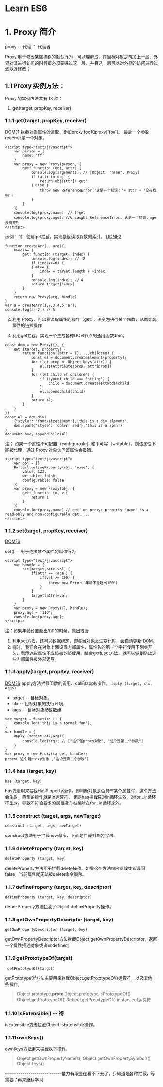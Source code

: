 # Learn ES6

# 1. Proxy 简介

proxy -- 代理 ： 代理器

Proxy 用于修改某些操作的默认行为，可以理解成，在目标对象之前加上一层，外界对其进行访问的时候都必须要进过这一层，并且这一层可以对外界的访问进行过滤以及修改；

## 1.1 Proxy 实例方法：

Proxy 的实例方法共有 13 种：
1. get(target, propKey, receiver)


### 1.1.1 get(target, propKey, receiver)
[DOME1](./html/dome1.html)
拦截对象属性的读取，比如proxy.foo和proxy['foo']。
最后一个参数receiver是一个对象，

```
<script type="text/javascript">
    var person = {
        name: 'ff'
    }
    var proxy = new Proxy(person, {
        get: function (obj, attr) {
            console.log(arguments); // [Object, "name", Proxy]
            if (attr in obj) {
                return obj[attr]+'get'
            } else {
                throw new ReferenceError('这是一个错误：'+ attr + '没有找到')
            }
        }
    })
    console.log(proxy.name); // ffget
    console.log(proxy.age); //Uncaught ReferenceError: 这是一个错误：age没有找到
</script>
```

示例：
1） 使用get拦截，实现数组读取负数的索引。
[DOME2](./html/dome2.html)
```
function createArr(...arg){
    handle= {
        get: function (target, index) {
            console.log(index); // -2
            if (index>=0) {
            } else {
                index = target.length + +index;
            }
            console.log(index); // 4
            return target[index]
        }
    }
    return new Proxy(arg, handle)
}
var a = createArr(1,2,3,4,5,'a');
console.log(a[-2]) // 5
```

2) 利用 Proxy，可以将读取属性的操作（get），转变为执行某个函数，从而实现属性的链式操作

3) 利用get拦截，实现一个生成各种DOM节点的通用函数dom。
```
const dom = new Proxy({}, {
    get (target, property) {
        return function (attr = {}, ...children) {
            const el = document.createElement(property);
            for (let prop of Object.keys(attr)) {
                el.setAttribute(prop, attr[prop])
            }
            for (let child of children) {
                if (typeof child === 'string') {
                    child = document.createTextNode(child)
                }
                el.appendChild(child)
            }
            return el;
        }
    }
})
const el = dom.div(
    {"style": 'font-size:100px'},'this is a div element',
    dom.span({"style": 'color: red'},'this is a span')
)
document.body.appendChild(el)
```

注；  如果一个属性不可配置（configurable）和不可写（writable），则该属性不能被代理，通过 Proxy 对象访问该属性会报错。
```
<script type="text/javascript">
    var obj = {}
    Reflect.defineProperty(obj, 'name', {
        value: 123,
        writable: false,
        configurable: false
    })
    var proxy = new Proxy(obj, {
        get: function (o, v){
            return 1
        }
    })
    console.log(proxy.name) // get' on proxy: property 'name' is a read-only and non-configurable dat.....
</script>
```

### 1.1.2 set(target, propKey, receiver)

[DOME6](./html/dome6.html)

set() -- 用于连接某个属性的赋值行为

```
<script type="text/javascript">
    var handle = {
        set(target,attr,val) {
            if(attr == 'age') {
                if(val >= 100) {
                    throw new Error('年龄不能超出100')
                }
            }
            target[attr]=val;
        }
    }
    var proxy = new Proxy({}, handle);
    proxy.age = '110';
    console.log(proxy.age);
</script>
```

注：如果年龄设置超出100的时候，抛出错误

1. 利用set方法，还可以数据绑定，即每当对象发生变化时，会自动更新 DOM。
2. 有时，我们会在对象上面设置内部属性，属性名的第一个字符使用下划线开头，表示这些属性不应该被外部使用。结合get和set方法，就可以做到防止这些内部属性被外部读写。


### 1.1.3 apply(target, propKey, receiver)
[DOME6](./html/dome6.html)
apply方法拦截函数的调用、call和apply操作。
`apply (target, ctx, args)`

- target --  目标对象，
- ctx -- 目标对象的执行环境
- args -- 目标对象参数数组

```
var target = function () {
    console.log('this is a normal fun');
}
var handle = {
    apply (target,ctx,arg){
        console.log(arg); // ["这个是proxy对象", "这个是第二个参数"]
    }
}
var proxy = new Proxy(target, handle);
proxy('这个是proxy对象','这个是第二个参数')
```

### 1.1.4 has (target, key)
`has (target, key)`

has方法用来拦截HasProperty操作，即判断对象是否具有某个属性时，这个方法会生效。典型的操作就是in运算符。
但是has拦截只对in循环生效，对for...in循环不生效，导致不符合要求的属性没有被排除在for...in循环之外。

### 1.1.5 construct (target, args, newTarget)
`construct (target, args, newTarget)`

construct方法用于拦截new命令，下面是拦截对象的写法。

### 1.1.6  deleteProperty (target, key)
`deleteProperty (target, key)`

deleteProperty方法用于拦截delete操作，如果这个方法抛出错误或者返回false，当前属性就无法被delete命令删除。

### 1.1.7  defineProperty (target, key, descriptor)
`defineProperty (target, key, descriptor)`

defineProperty方法拦截了Object.defineProperty操作。

### 1.1.8 getOwnPropertyDescriptor (target, key)
`getOwnPropertyDescriptor (target, key)`

getOwnPropertyDescriptor方法拦截Object.getOwnPropertyDescriptor，返回一个属性描述对象或者undefined。

### 1.1.9  getPrototypeOf(target)
` getPrototypeOf(target)`

getPrototypeOf方法主要用来拦截Object.getPrototypeOf()运算符，以及其他一些操作。

>Object.prototype.__proto__
Object.prototype.isPrototypeOf()
Object.getPrototypeOf()
Reflect.getPrototypeOf()
instanceof运算符

### 1.1.10 isExtensible() -- 待

isExtensible方法拦截Object.isExtensible操作。

### 1.1.11 ownKeys()
ownKeys方法用来拦截以下操作。

>Object.getOwnPropertyNames()
Object.getOwnPropertySymbols()
Object.keys()





-----------------------------能力有限是在看不下去了，只知道是各种拦截，等需要了再来继续学习
